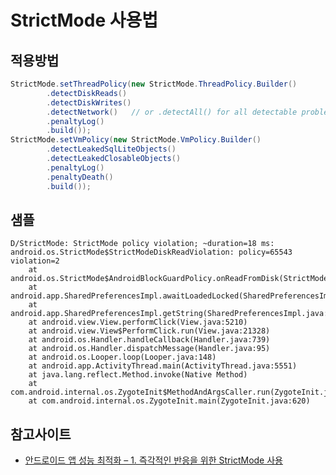 # StrictMode 사용법

## 적용방법
```JAVA
StrictMode.setThreadPolicy(new StrictMode.ThreadPolicy.Builder()
        .detectDiskReads()
        .detectDiskWrites()
        .detectNetwork()   // or .detectAll() for all detectable problems
        .penaltyLog()
        .build());
StrictMode.setVmPolicy(new StrictMode.VmPolicy.Builder()
        .detectLeakedSqlLiteObjects()
        .detectLeakedClosableObjects()
        .penaltyLog()
        .penaltyDeath()
        .build());
```

## 샘플
```
D/StrictMode: StrictMode policy violation; ~duration=18 ms: android.os.StrictMode$StrictModeDiskReadViolation: policy=65543 violation=2
    at android.os.StrictMode$AndroidBlockGuardPolicy.onReadFromDisk(StrictMode.java:1263)
    at android.app.SharedPreferencesImpl.awaitLoadedLocked(SharedPreferencesImpl.java:203)
    at android.app.SharedPreferencesImpl.getString(SharedPreferencesImpl.java:224)
    at android.view.View.performClick(View.java:5210)
    at android.view.View$PerformClick.run(View.java:21328)
    at android.os.Handler.handleCallback(Handler.java:739)
    at android.os.Handler.dispatchMessage(Handler.java:95)
    at android.os.Looper.loop(Looper.java:148)
    at android.app.ActivityThread.main(ActivityThread.java:5551)
    at java.lang.reflect.Method.invoke(Native Method)
    at com.android.internal.os.ZygoteInit$MethodAndArgsCaller.run(ZygoteInit.java:730)
    at com.android.internal.os.ZygoteInit.main(ZygoteInit.java:620)
```

## 참고사이트

* [안드로이드 앱 성능 최적화 – 1. 즉각적인 반응을 위한 StrictMode 사용](http://www.kmshack.kr/2013/04/%EC%95%88%EB%93%9C%EB%A1%9C%EC%9D%B4%EB%93%9C-%EC%95%B1-%EC%84%B1%EB%8A%A5-%EC%B5%9C%EC%A0%81%ED%99%94-1-%EC%A6%89%EA%B0%81%EC%A0%81%EC%9D%B8-%EB%B0%98%EC%9D%91%EC%9D%84-%EC%9C%84%ED%95%9C-strictmode/)